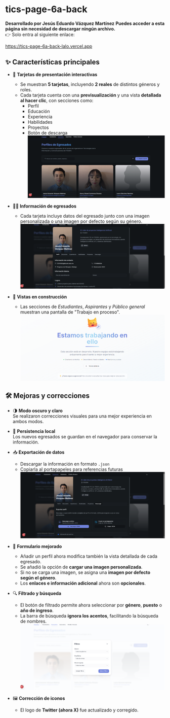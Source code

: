 # tics-page-6a-back

**Desarrollado por Jesús Eduardo Vázquez Martínez**
**Puedes acceder a esta página sin necesidad de descargar ningún archivo.**  
👉 Solo entra al siguiente enlace:

https://tics-page-6a-back-lalo.vercel.app

## ✨ Características principales

- 🎴 **Tarjetas de presentación interactivas**  
  - Se muestran **5 tarjetas**, incluyendo **2 reales** de distintos géneros y roles.  
  - Cada tarjeta cuenta con una **previsualización** y una vista **detallada al hacer clic**, con secciones como:
    - Perfil  
    - Educación  
    - Experiencia  
    - Habilidades  
    - Proyectos  
    - Botón de descarga
![Preview](card.png)


- 🧑‍🎓 **Información de egresados**  
  - Cada tarjeta incluye datos del egresado junto con una imagen personalizada o una imagen por defecto según su género.
![Informacion](info.png)

- 🚧 **Vistas en construcción**  
  - Las secciones de *Estudiantes*, *Aspirantes* y *Público general* muestran una pantalla de "Trabajo en proceso".
  ![trabajo en proceso](en-progreso.png)

## 🛠️ Mejoras y correcciones

- 🌗 **Modo oscuro y claro**  
  Se realizaron correcciones visuales para una mejor experiencia en ambos modos.  

- 💾 **Persistencia local**  
  Los nuevos egresados se guardan en el navegador para conservar la información.  

- 📥 **Exportación de datos**  
  - Descargar la información en formato `.json`  
  - Copiarla al portapapeles para referencias futuras
   ![exportacion](exportacion.png)

- 🧾 **Formulario mejorado**  
  - Añadir un perfil ahora modifica también la vista detallada de cada egresado.  
  - Se añadió la opción de **cargar una imagen personalizada**.  
  - Si no se carga una imagen, se asigna una **imagen por defecto según el género**.  
  - Los **enlaces e información adicional** ahora son **opcionales**.

- 🔍 **Filtrado y búsqueda**  
  - El botón de filtrado permite ahora seleccionar por **género**, **puesto** o **año de ingreso**.  
  - La barra de búsqueda **ignora los acentos**, facilitando la búsqueda de nombres.
   ![trabajo en proceso](filtros.png)

- 🖼️ **Corrección de iconos**  
  - El logo de **Twitter (ahora X)** fue actualizado y corregido.
